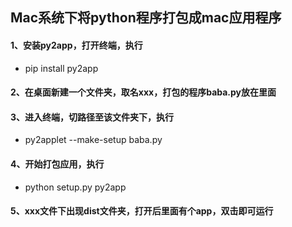 ## Mac系统下将python程序打包成mac应用程序

#### 1、安装py2app，打开终端，执行
- pip install py2app

#### 2、在桌面新建一个文件夹，取名xxx，打包的程序baba.py放在里面

#### 3、进入终端，切路径至该文件夹下，执行
- py2applet --make-setup baba.py

#### 4、开始打包应用，执行
- python setup.py py2app

#### 5、xxx文件下出现dist文件夹，打开后里面有个app，双击即可运行
